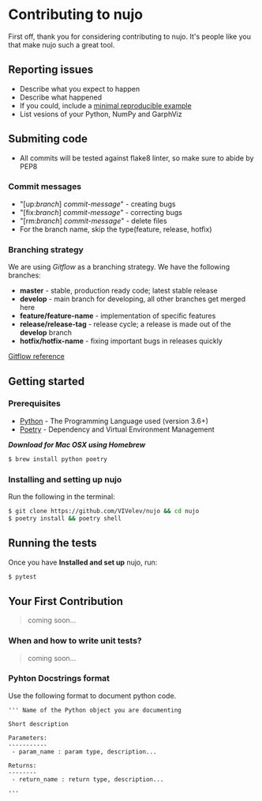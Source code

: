 # Contributing to nujo

First off, thank you for considering contributing to nujo. It's people like you that make nujo such a great tool.

## Reporting issues
  - Describe what you expect to happen
  - Describe what happened
  - If you could, include a [minimal reproducible example](https://stackoverflow.com/help/minimal-reproducible-example)
  - List vesions of your Python, NumPy and GarphViz

## Submiting code
  - All commits will be tested against flake8 linter, so make sure to abide by PEP8

### Commit messages
  - "[up:*branch*] *commit-message*" - creating bugs
  - "[fix:*branch*] *commit-message*" - correcting bugs
  - "[rm:*branch*] *commit-message*" - delete files
  - For the branch name, skip the type(feature, release, hotfix)

### Branching strategy
We are using *Gitflow* as a branching strategy.
We have the following branches:
  - **master** - stable, production ready code; latest stable release
  - **develop** - main branch for developing, all other branches get merged here
  - **feature/feature-name** - implementation of specific features
  - **release/release-tag** - release cycle; a release is made out of the **develop** branch
  - **hotfix/hotfix-name** - fixing important bugs in releases quickly

[Gitflow reference](https://www.atlassian.com/git/tutorials/comparing-workflows/gitflow-workflow)

## Getting started

### Prerequisites

-   [Python](https://www.python.org/) - The Programming Language used (version 3.6+)
-   [Poetry](https://python-poetry.org/) - Dependency and Virtual Environment Management

***Download for Mac OSX using Homebrew***

```bash
$ brew install python poetry
```

### Installing and setting up nujo

Run the following in the terminal:
```bash
$ git clone https://github.com/VIVelev/nujo && cd nujo
$ poetry install && poetry shell
```

## Running the tests

Once you have **Installed and set up** nujo, run:

```bash
$ pytest
```

## Your First Contribution
>coming soon...

### When and how to write unit tests?
>coming soon...

### Pyhton Docstrings format
Use the following format to document python code.

```
''' Name of the Python object you are documenting

Short description

Parameters:
-----------
 - param_name : param type, description...

Returns:
--------
 - return_name : return type, description...

'''
```
